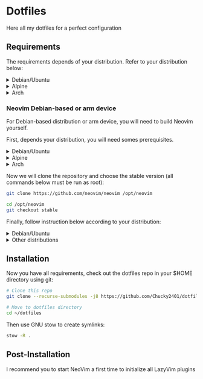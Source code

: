 # Dotfiles

Here all my dotfiles for a perfect configuration

## Requirements

The requirements depends of your distribution. Refer to your distribution below:

<details>
<summary>Debian/Ubuntu</summary>

### Debian/Ubuntu

- zsh
- fd-find
- ripgrep
- bat
- neovim (see below for instruction)
- sudo, must be in the group
- eza
- tmux
- curl
- yarn
- npm
- zoxide<sup>\*</sup>

One-line install:

```bash
sudo apt install git stow zsh fd-find bat eza ripgrep tmux curl yarn npm
```

<sup>\*</sup>Zoxide will be installed when you source the file. Otherwise you
  can run the command below:

```bash
  curl -sSfL https://raw.githubusercontent.com/ajeetdsouza/zoxide/main/install.sh | sh
```

#### Neovim instruction

On Debian-based image, neovim is too old to work with NvChad. We will need to compile it yourself.
To that, report to the instruction below for arm-based device.
</details>

<details>
<summary>Alpine</summary>

### Alpine

- zsh
- fd
- grep
- ripgrep
- bat
- neovim (see below if you are on an arm device)
- sudo, must be in the group 'wheel'
- eza
- coreutils
- build-base
- npm
- bash
- tmux
- curl
- yarn
- npm
- zoxide

If you plan to use *lazygit* you have to install *ncurses* package too.

One-line install:

```bash
sudo apk add git stow zsh fd bat eza grep ripgrep neovim coreutils build-base npm bash tmux curl yarn npm zoxide

# With lazygit support
sudo apk add git stow zsh fd bat eza grep ripgrep neovim coreutils build-base npm bash tmux curl yarn npm zoxide ncurses
```

</details>

<details>
<summary>Arch</summary>

### Arch

- zsh
- fd
- ripgrep
- fzf
- bat
- neovim (see below if you are on an arm device)
- sudo, must be in the group 'wheel'
- eza
- tmux
- curl
- yarn
- npm
- zoxide

```bash
sudo pacman -S git stow zsh fd fzf bat eza ripgrep neovim tmux curl yarn npm zoxide
```

</details>

### Neovim Debian-based or arm device

For Debian-based distribution or arm device, you will need to build Neovim yourself.

First, depends your distribution, you will need somes prerequisites.

<details>
<summary>Debian/Ubuntu</summary>

#### Debian/Ubuntu

```bash
sudo apt install ninja-build gettext cmake unzip curl build-essential gcc libc6
```

</details>

<details>
<summary>Alpine</summary>

#### Alpine

```bash
apk add build-base cmake coreutils curl unzip gettext-tiny-dev musl-dev
```

</details>

<details>
<summary>Arch</summary>

#### Arch

```bash
pacman -S base-devel cmake unzip ninja curl
```

</details>

Now we will clone the repository and choose the stable version (all commands below must be run as root):

```bash
git clone https://github.com/neovim/neovim /opt/neovim

cd /opt/neovim
git checkout stable
```

Finally, follow instruction below according to your distribution:

<details>
<summary>Debian/Ubuntu</summary>

#### Debian/Ubuntu

```bash
make CMAKE_BUILD_TYPE=Release
cd build
cpack -G DEB
dpkg -i nvim-linux64.deb
```

`nvim` will be available in `/usr/bin`
</details>

<details>
<summary>Other distributions</summary>

#### Other distributions

```bash
make CMAKE_BUILD_TYPE=Release CMAKE_INSTALL_PREFIX=/usr/local install
```

`nvim` will be available in `/usr/local`
</details>

## Installation

Now you have all requirements, check out the dotfiles repo in your $HOME directory using git:

```bash
# Clone this repo
git clone --recurse-submodules -j8 https://github.com/Chucky2401/dotfiles.git ~/dotfiles

# Move to dotfiles directory
cd ~/dotfiles
```

Then use GNU stow to create symlinks:

```bash
stow -R .
```

## Post-Installation

I recommend you to start NeoVim a first time to initialize all LazyVim plugins
